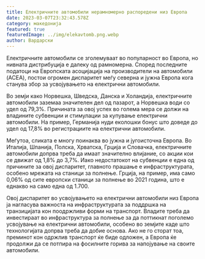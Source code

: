 ```yaml
---
title: Електричните автомобили нерамномерно распоредени низ Европа
date: 2023-03-07T23:32:43.578Z
category: македонија
featured: true
featuredImage: ../img/elekavtomb.png.webp
author: Вардарски
---
```


Електричните автомобили се зголемуваат во популарност во Европа, но нивната дистрибуција е далеку од рамномерна. Според последните податоци на Европската асоцијација на производители на автомобили (ACEA), постои огромен диспаритет меѓу северна и јужна Европа кога станува збор за усвојувањето на електрични автомобили.

Во земји како Норвешка, Шведска, Данска и Холандија, електричните автомобили заземаа значителен дел од пазарот, а Норвешка води со удел од 79,3%. Причината за овој успех во голема мера се должи на владините субвенции и стимулации за купување електрични автомобили. На пример, Германија нуди еколошки бонус што доведе до удел од 17,8% во регистрациите на електрични автомобили.

Меѓутоа, сликата е многу поинаква во јужна и југоисточна Европа. Во Италија, Шпанија, Полска, Хрватска, Грција и Словачка, електричните автомобили допрва треба да имаат значително влијание, со акции кои се движат од 1,8% до 3,7%. Иако недостатокот на субвенции е една од причините за овој диспаритет, главното прашање е инфраструктурата, особено мрежата на станици за полнење. Грција, на пример, има само 0,06% од сите европски станици за полнење во 2021 година, што е еднакво на само една од 1.700.

Овој диспаритет во усвојувањето на електрични автомобили низ Европа ја нагласува важноста на инфраструктурата за поддршка на транзицијата кон поодржливи форми на транспорт. Владите треба да инвестираат во инфраструктура за полнење за да поттикнат поголемо усвојување на електрични автомобили, особено во земјите каде што технологијата допрва треба да добие основа. Ако не го сторат тоа, преминот кон одржлив транспорт ќе биде одложен, а Европа ќе продолжи да се потпира на фосилните горива за напојување на своите автомобили.
